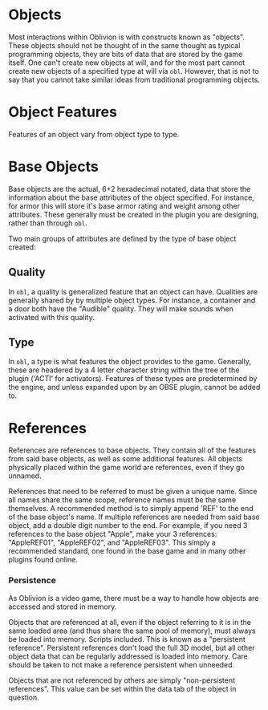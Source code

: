 
# Objects
Most interactions within Oblivion is with constructs known as "objects". These objects should not
be thought of in the same thought as typical programming objects, they are bits of data that are
stored by the game itself. One can't create new objects at will, and for the most part cannot
create new objects of a specified type at will via `obl`. However, that is not to say that you
cannot take similar ideas from traditional programming objects.

# Object Features
Features of an object vary from object type to type. 

# Base Objects
Base objects are the actual, 6+2 hexadecimal notated, data that store the information about the
base attributes of the object specified. For instance, for armor this will store it's base armor
rating and weight among other attributes. These generally must be created in the plugin you are
designing, rather than through `obl`.

Two main groups of attributes are defined by the type of base object created:

## Quality
In `obl`, a quality is generalized feature that an object can have. Qualities are generally
shared by by multiple object types. For instance, a container and a door both have the "Audible"
quality. They will make sounds when activated with this quality.

## Type
In `obl`, a type is what features the object provides to the game. Generally, these are headered
by a 4 letter character string within the tree of the plugin ('ACTI' for activators). Features of
these types are predetermined by the engine, and unless expanded upon by an OBSE plugin, cannot
be added to.

# References
References are references to base objects. They contain all of the features from said base
objects, as well as some additional features. All objects physically placed within the game world
are references, even if they go unnamed.

References that need to be referred to must be given a unique name. Since all names share the same
scope, reference names must be the same themselves. A recommended method is to simply append 'REF'
to the end of the base object's name. If multiple references are needed from said base object, add
a double digit number to the end. For example, if you need 3 references to the base object
"Apple", make your 3 references: "AppleREF01", "AppleREF02", and "AppleREF03". This simply a
recommended standard, one found in the base game and in many other plugins found online.

### Persistence
As Oblivion is a video game, there must be a way to handle how objects are accessed and stored
in memory.

Objects that are referenced at all, even if the object referring to it is in the same loaded
area (and thus share the same pool of memory), must always be loaded into memory. Scripts
included. This is known as a "persistent reference". Persistent references don't load the full
3D model, but all other object data that can be regularly addressed is loaded into memory. Care
should be taken to not make a reference persistent when unneeded.

Objects that are not referenced by others are simply "non-persistent references".
This value can be set within the data tab of the object in question.
